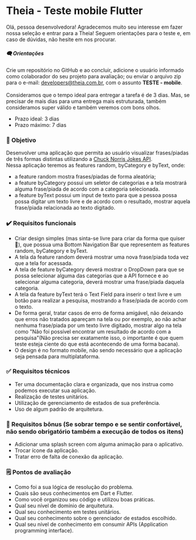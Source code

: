 # Theia - Teste mobile Flutter

Olá, pessoa desenvolvedora! Agradecemos muito seu interesse em fazer nossa seleção e entrar para a Theia! Seguem orientações para o teste e, em caso de dúvidas, não hesite em nos procurar.

##### 🗨️ Orientações

Crie um repositório no GitHub e ao concluir, adicione o usuário informado como colaborador do seu projeto para avaliação; ou enviar o arquivo zip para o e-mail: developers@theia.com.br, com o assunto **TESTE - mobile**.<br><br>
Consideramos que o tempo ideal para entregar a tarefa é de 3 dias. Mas, se precisar de mais dias para uma entrega mais estruturada, também consideramos super válido e também veremos com bons olhos.

- Prazo ideal: 3 dias
- Prazo máximo: 7 dias

### 🎯 Objetivo

Desenvolver uma aplicação que permita ao usuário visualizar frases/piadas de três formas distintas utilizando a  [Chuck Norris Jokes API](https://api.chucknorris.io/).<br>
Nessa aplicação teremos as features random, byCategory e byText, onde:
 - a feature random mostra frases/piadas de forma aleatória;
 - a feature byCategory possui um seletor de categorias e a tela mostrará alguma frase/piada de acordo com a categoria selecionada.
 - a feature byText possui um input de texto para que a pessoa possa possa digitar um texto livre e de acordo com o resultado, mostrar aquela frase/piada relacionada ao texto digitado.

### ✔️ Requisitos funcionais
 - Criar design simples (mas sinta-se livre para criar da forma que quiser 🙂), que possua uma Bottom Navigation Bar que representem as features random, byCategory e byText.
 - A tela da feature random deverá mostrar uma nova frase/piada toda vez que a tela for acessada.
 - A tela de feature byCategory deverá mostrar o DropDown para que se possa selecionar alguma das categorias que a API fornece e ao selecionar alguma categoria, deverá mostrar uma frase/piada daquela categoria.
 - A tela da feature byText terá o Text Field para inserir o text livre e um botão para realizar a pesquisa, mostrando a frase/piada de acordo com o texto.
 - De forma geral, tratar casos de erro de forma amigável, não deixando que erros não tratados apareçam na tela ou por exemplo, ao não achar nenhuma frase/piada por um texto livre digitado, mostrar algo na tela como "Não foi possível encontrar um resultado de acordo com a pesquisa"(Não precisa ser exatamente isso, o importante é que quem teste esteja ciente do que está acontecendo de uma forma bacana).
 - O design é no formato mobile, não sendo necessário que a aplicação seja pensada para multiplataforma.

### ✅ Requisitos técnicos

- Ter uma documentação clara e organizada, que nos instrua como podemos executar sua aplicação.
- Realização de testes unitários.
- Utilização de gerenciamento de estados de sua preferência.
- Uso de algum padrão de arquitetura.

### 🎁 Requisitos bônus (Se sobrar tempo e se sentir confortável, não sendo obrigatório também a execução de todos os itens)

- Adicionar uma splash screen com alguma animação para o aplicativo.
- Trocar ícone da aplicação.
- Tratar erro de falta de conexão da aplicação.

### 🗒️ Pontos de avaliação

- Como foi a sua lógica de resolução do problema.
- Quais são seus conhecimentos em Dart e Flutter.
- Como você organizou seu código e utilizou boas práticas.
- Qual seu nível de domínio de arquitetura.
- Qual seu conhecimento em testes unitários.
- Qual seu conhecimento sobre o gerenciador de estados escolhido.
- Qual seu nível de conhecimento em consumir APIs (Application programming interface).
